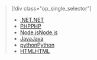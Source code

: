 > [!div class="op_single_selector"]
> * [<span data-ttu-id="8a068-101">.NET</span><span class="sxs-lookup"><span data-stu-id="8a068-101">.NET</span></span>](../articles/app-service-web/app-service-web-get-started-dotnet.md)
> * [<span data-ttu-id="8a068-102">PHP</span><span class="sxs-lookup"><span data-stu-id="8a068-102">PHP</span></span>](../articles/app-service-web/app-service-web-get-started-php.md)
> * [<span data-ttu-id="8a068-103">Node.js</span><span class="sxs-lookup"><span data-stu-id="8a068-103">Node.js</span></span>](../articles/app-service-web/app-service-web-get-started-nodejs.md)
> * [<span data-ttu-id="8a068-104">Java</span><span class="sxs-lookup"><span data-stu-id="8a068-104">Java</span></span>](../articles/app-service-web/app-service-web-get-started-java.md)
> * [<span data-ttu-id="8a068-105">python</span><span class="sxs-lookup"><span data-stu-id="8a068-105">Python</span></span>](../articles/app-service-web/app-service-web-get-started-python.md)
> * [<span data-ttu-id="8a068-106">HTML</span><span class="sxs-lookup"><span data-stu-id="8a068-106">HTML</span></span>](../articles/app-service-web/app-service-web-get-started-html.md)
> 
> 

